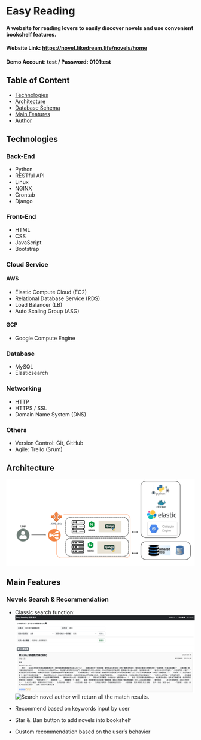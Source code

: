# Easy Reading
#### A website for reading lovers to easily discover novels and use convenient bookshelf features.
####  Website Link: https://novel.likedream.life/novels/home
####  Demo Account: test / Password: 0101test


## Table of Content
- [Technologies](#Technologies)
- [Architecture](#Architecture)
- [Database Schema](#Database-Schema)
- [Main Features](#Main-Features)
- [Author](#Author)

## Technologies
### Back-End
- Python
- RESTful API
- Linux
- NGINX
- Crontab
- Django

### Front-End
- HTML
- CSS
- JavaScript
- Bootstrap

### Cloud Service 
#### AWS
- Elastic Compute Cloud (EC2)
- Relational Database Service (RDS)
- Load Balancer (LB)
- Auto Scaling Group (ASG)
#### GCP
- Google Compute Engine 


### Database
- MySQL
- Elasticsearch


### Networking
- HTTP
- HTTPS / SSL
- Domain Name System (DNS)

### Others
- Version Control: Git, GitHub
- Agile: Trello (Srum)


## Architecture
![](https://github.com/vul358/assets/blob/main/structure.png)

## Main Features
### Novels Search & Recommendation
- Classic search function:
![Search novel title will return the most similar 3 results.](https://github.com/vul358/assets/blob/main/search_title.png)
![Search novel author will return all the match results.](hhttps://github.com/vul358/assets/blob/main/search_author.png)

- Recommend based on keywords input by user
- Star &. Ban button to add novels into bookshelf 
- Custom recommendation based on the user’s behavior
